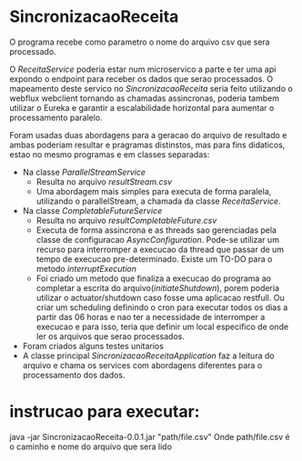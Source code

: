 # SincronizacaoReceita
  O programa recebe como parametro o nome do arquivo csv que sera processado.
  
  O *ReceitaService* poderia estar num microservico a parte e ter uma api expondo o endpoint para receber os dados que serao processados. O mapeamento deste servico no *SincronizacaoReceita* seria feito utilizando o webflux webclient tornando as chamadas assincronas, poderia tambem utilizar o Eureka e garantir a escalabilidade horizontal para aumentar o processamento paralelo.
  
  Foram usadas duas abordagens para a geracao do arquivo de resultado e ambas poderiam resultar e pragramas distinstos, mas para fins didaticos, estao no mesmo programas e em classes separadas:
  
  * Na classe *ParallelStreamService* 
    - Resulta no arquivo *resultStream.csv*
    - Uma abordagem mais simples para executa de forma paralela, utilizando o parallelStream, a chamada da classe *ReceitaService*.
  * Na classe *CompletableFutureService*     
    - Resulta no arquivo *resultCompletableFuture.csv*
    - Executa de forma assincrona e as threads sao gerenciadas pela classe de configuracao *AsyncConfiguration*.
      Pode-se utilizar um recurso para interromper a execucao da thread que passar de um tempo de execucao pre-determinado.
        Existe um TO-DO para o metodo *interruptExecution*
    - Foi criado um metodo que finaliza a execucao do programa ao completar a escrita do arquivo(*initiateShutdown*), porem poderia utilizar o actuator/shutdown
      caso fosse uma aplicacao restfull. Ou criar um scheduling definindo o cron para executar todos os dias a partir das 06 horas e nao ter a necessidade de interromper a execucao e para isso, teria que definir um local especifico de onde ler os arquivos que serao processados.
  * Foram criados alguns testes unitarios
  * A classe principal *SincronizacaoReceitaApplication* faz a leitura do arquivo e chama os services com abordagens diferentes para o processamento dos dados.

# instrucao para executar:
  java -jar SincronizacaoReceita-0.0.1.jar "path/file.csv"
  Onde path/file.csv é o caminho e nome do arquivo que sera lido
